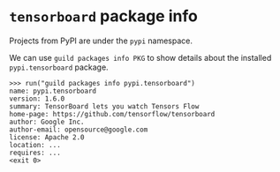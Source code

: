 # `tensorboard` package info

Projects from PyPI are under the `pypi` namespace.

We can use `guild packages info PKG` to show details about the
installed `pypi.tensorboard` package.

    >>> run("guild packages info pypi.tensorboard")
    name: pypi.tensorboard
    version: 1.6.0
    summary: TensorBoard lets you watch Tensors Flow
    home-page: https://github.com/tensorflow/tensorboard
    author: Google Inc.
    author-email: opensource@google.com
    license: Apache 2.0
    location: ...
    requires: ...
    <exit 0>
